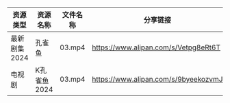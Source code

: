 | 资源类型     | 资源名称     | 文件名称   | 分享链接                                 | 更新时间                |
| -------- | -------- | ------ | ------------------------------------ | ------------------- |
| 最新剧集2024 | 孔雀鱼      | 03.mp4 | https://www.alipan.com/s/Vetpg8eRt6T | 2024-10-07 00:10:34 |
| 电视剧      | K孔雀鱼2024 | 03.mp4 | https://www.alipan.com/s/9byeekozvmJ | 2024-10-07 00:05:54 |
